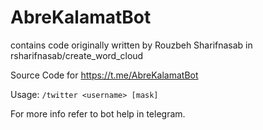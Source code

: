 # AbreKalamatBot
contains code originally written by Rouzbeh Sharifnasab in rsharifnasab/create_word_cloud

Source Code for https://t.me/AbreKalamatBot

Usage:
`/twitter <username> [mask]`

For more info refer to bot help in telegram.

